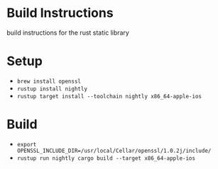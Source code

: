 # Build Instructions

build instructions for the rust static library

# Setup

 - `brew install openssl`
 - `rustup install nightly`
 - `rustup target install --toolchain nightly x86_64-apple-ios`

# Build

 - `export OPENSSL_INCLUDE_DIR=/usr/local/Cellar/openssl/1.0.2j/include/`
 - `rustup run nightly cargo build --target x86_64-apple-ios`